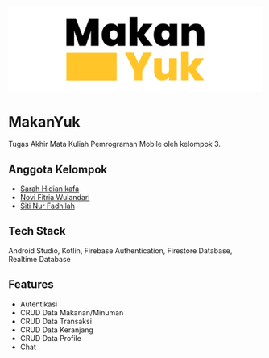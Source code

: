 ![Logo](https://raw.githubusercontent.com/adirizq/MakanYuk/master/readme%20assets/header.png)

# MakanYuk

Tugas Akhir Mata Kuliah Pemrograman Mobile oleh kelompok 3.

## Anggota Kelompok

- [Sarah Hidian kafa](https://www.github.com/sarahkafa03)
- [Novi Fitria Wulandari](https://github.com/novifitriawulandari)
- [Siti Nur Fadhilah](https://github.com/)

## Tech Stack

Android Studio, Kotlin, Firebase Authentication, Firestore Database, Realtime Database

## Features

- Autentikasi
- CRUD Data Makanan/Minuman
- CRUD Data Transaksi
- CRUD Data Keranjang
- CRUD Data Profile
- Chat

